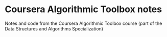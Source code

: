 # Coursera Algorithmic Toolbox notes
Notes and code from the Coursera Algorithmic Toolbox course (part of the Data Structures and Algorithms Specialization)

